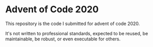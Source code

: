 # Advent of Code 2020

This repository is the code I submitted for advent of code 2020.

It's not written to professional standards, expected to be reused, be maintainable,
be robust, or even executable for others.
